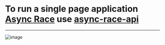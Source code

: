 # To run a single page application [Async Race](https://fastilov3-async-race.netlify.app/) use [async-race-api](https://github.com/mikhama/async-race-api)
***
![image](https://user-images.githubusercontent.com/50419270/140193651-78b8c536-3ab2-4754-a20f-d093d290927d.png)

